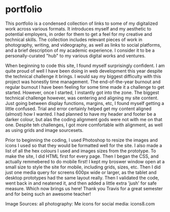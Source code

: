 # portfolio

This portfolio is a condensed collection of links to some of my digitalized work across various formats. It introduces myself and my aesthetic to potential employers, in order for them to get a feel for my creative and technical skills. The collection includes relevant pieces of work in photography, writing, and videography, as well as links to social platforms, and a brief description of my academic experience. I consider it to be a personally-curated "hub" to my various digital works and ventures.

When beginning to code this site, I found myself surprisingly confident. I am quite proud of well I have been doing in web development this year despite the technical challenge it brings. I would say my biggest difficulty with this project was honestly time management. The end-of-the-year burnout and regular burnout I have been feeling for some time made it a challenge to get started. However, once I started, I instantly got into the zone. The biggest technical challenge however, was centering and aligning my site content. Just going between display functions, margins, etc, I found myself getting a little confused. Trial and error certainly helped get my content aligned (almost) how I wanted. I had planned to have my header and footer be a darker colour, but alas the coding alignment gods were not with me on that one. Despite teh challenges, I got more comfortable with alignment, as well as using grids and image sourcesets.

Prior to beginning the coding, I used Photoshop to resize the images and icons I used so that they would be formatted well for the site. I also made a list of all the hex colours I used and images sizes from the prototype. To make the site, I did HTML first for every page. Then I began the CSS, and actually remmebered to do mobile first! I kept my broswer window open at a small size to style the site for mobile, including grids, sizes, etc. Then I did just one media query for screens 600px wide or larger, as the tablet and desktop prototypes had the same layout really. Then I validated the code, went back in and neatened it, and then added a little extra 'jush' for safe measure. Which now brings us here! Thank you Travis for a great semester and for being such an awesome teacher!

Image Sources:
all photography: Me
icons for social media: icons8.com 